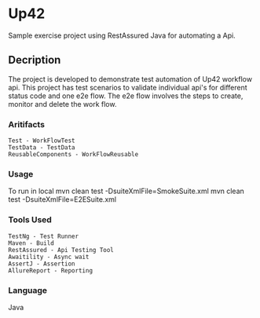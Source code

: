 # Up42
Sample exercise project using RestAssured Java for automating a Api.

## Decription
The project is developed to demonstrate test automation of Up42 workflow api. This project has test scenarios to validate individual api's for different status code and one e2e flow. The e2e flow involves the steps to create, monitor and delete the work flow.

### Aritifacts
```
Test - WorkFlowTest
TestData - TestData
ReusableComponents - WorkFlowReusable
```

### Usage
To run in local
  mvn clean test -DsuiteXmlFile=SmokeSuite.xml
  mvn clean test -DsuiteXmlFile=E2ESuite.xml

### Tools Used
```
TestNg - Test Runner
Maven - Build
RestAssured - Api Testing Tool
Awaitility - Async wait
AssertJ - Assertion
AllureReport - Reporting
```
### Language
Java
